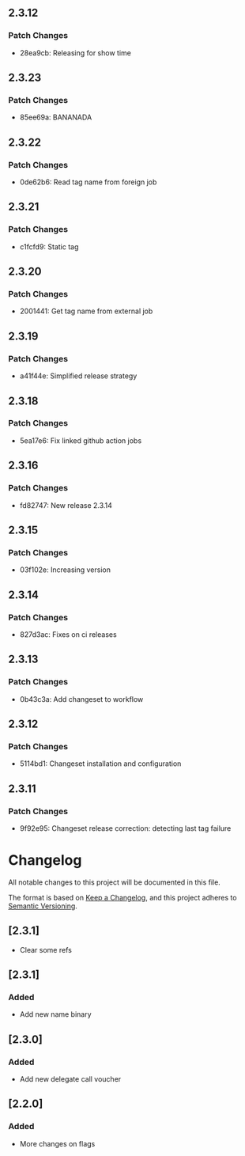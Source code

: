 <!-- markdownlint-disable MD024 -->

## 2.3.12

### Patch Changes

- 28ea9cb: Releasing for show time

## 2.3.23

### Patch Changes

- 85ee69a: BANANADA

## 2.3.22

### Patch Changes

- 0de62b6: Read tag name from foreign job

## 2.3.21

### Patch Changes

- c1fcfd9: Static tag

## 2.3.20

### Patch Changes

- 2001441: Get tag name from external job

## 2.3.19

### Patch Changes

- a41f44e: Simplified release strategy

## 2.3.18

### Patch Changes

- 5ea17e6: Fix linked github action jobs

## 2.3.16

### Patch Changes

- fd82747: New release 2.3.14

## 2.3.15

### Patch Changes

- 03f102e: Increasing version

## 2.3.14

### Patch Changes

- 827d3ac: Fixes on ci releases

## 2.3.13

### Patch Changes

- 0b43c3a: Add changeset to workflow

## 2.3.12

### Patch Changes

- 5114bd1: Changeset installation and configuration

## 2.3.11

### Patch Changes

- 9f92e95: Changeset release correction: detecting last tag failure

# Changelog

All notable changes to this project will be documented in this file.

The format is based on [Keep a Changelog](https://keepachangelog.com/en/1.0.0/),
and this project adheres to [Semantic Versioning](https://semver.org/spec/v2.0.0.html).

## [2.3.1]

- Clear some refs

## [2.3.1]

### Added

- Add new name binary

## [2.3.0]

### Added

- Add new delegate call voucher

## [2.2.0]

### Added

- More changes on flags

